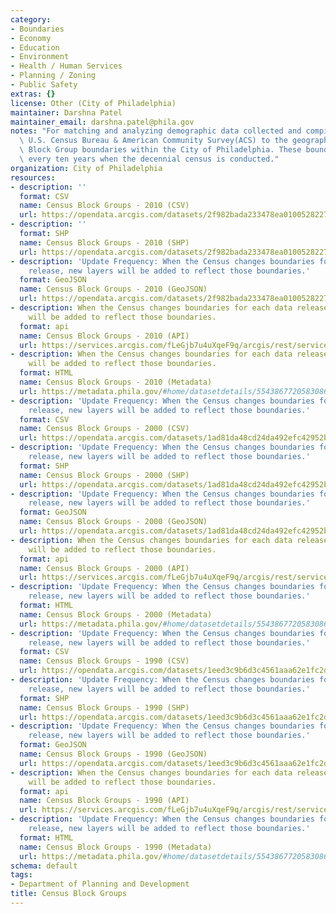 ```yaml
---
category:
- Boundaries
- Economy
- Education
- Environment
- Health / Human Services
- Planning / Zoning
- Public Safety
extras: {}
license: Other (City of Philadelphia)
maintainer: Darshna Patel
maintainer_email: darshna.patel@phila.gov
notes: "For matching and analyzing demographic data collected and compiled by the\
  \ U.S. Census Bureau & American Community Survey(ACS) to the geography of Census\
  \ Block Group boundaries within the City of Philadelphia. These boundaries can change\
  \ every ten years when the decennial census is conducted."
organization: City of Philadelphia
resources:
- description: ''
  format: CSV
  name: Census Block Groups - 2010 (CSV)
  url: https://opendata.arcgis.com/datasets/2f982bada233478ea0100528227febce_0.csv
- description: ''
  format: SHP
  name: Census Block Groups - 2010 (SHP)
  url: https://opendata.arcgis.com/datasets/2f982bada233478ea0100528227febce_0.zip
- description: 'Update Frequency: When the Census changes boundaries for each data
    release, new layers will be added to reflect those boundaries.'
  format: GeoJSON
  name: Census Block Groups - 2010 (GeoJSON)
  url: https://opendata.arcgis.com/datasets/2f982bada233478ea0100528227febce_0.geojson
- description: When the Census changes boundaries for each data release, new layers
    will be added to reflect those boundaries.
  format: api
  name: Census Block Groups - 2010 (API)
  url: https://services.arcgis.com/fLeGjb7u4uXqeF9q/arcgis/rest/services/Census_Block_Groups_2010/FeatureServer/0/query?outFields=*&where=1%3D1
- description: When the Census changes boundaries for each data release, new layers
    will be added to reflect those boundaries.
  format: HTML
  name: Census Block Groups - 2010 (Metadata)
  url: https://metadata.phila.gov/#home/datasetdetails/5543867720583086178c4f46/representationdetails/55438ac99b989a05172d0d79/
- description: 'Update Frequency: When the Census changes boundaries for each data
    release, new layers will be added to reflect those boundaries.'
  format: CSV
  name: Census Block Groups - 2000 (CSV)
  url: https://opendata.arcgis.com/datasets/1ad81da48cd24da492efc42952b4cbea_0.csv
- description: 'Update Frequency: When the Census changes boundaries for each data
    release, new layers will be added to reflect those boundaries.'
  format: SHP
  name: Census Block Groups - 2000 (SHP)
  url: https://opendata.arcgis.com/datasets/1ad81da48cd24da492efc42952b4cbea_0.zip
- description: 'Update Frequency: When the Census changes boundaries for each data
    release, new layers will be added to reflect those boundaries.'
  format: GeoJSON
  name: Census Block Groups - 2000 (GeoJSON)
  url: https://opendata.arcgis.com/datasets/1ad81da48cd24da492efc42952b4cbea_0.geojson
- description: When the Census changes boundaries for each data release, new layers
    will be added to reflect those boundaries.
  format: api
  name: Census Block Groups - 2000 (API)
  url: https://services.arcgis.com/fLeGjb7u4uXqeF9q/arcgis/rest/services/Census_Block_Groups_2000/FeatureServer/0/query?outFields=*&where=1%3D1
- description: 'Update Frequency: When the Census changes boundaries for each data
    release, new layers will be added to reflect those boundaries.'
  format: HTML
  name: Census Block Groups - 2000 (Metadata)
  url: https://metadata.phila.gov/#home/datasetdetails/5543867720583086178c4f46/representationdetails/557ae8ce97f2dbd87e7cc271/
- description: 'Update Frequency: When the Census changes boundaries for each data
    release, new layers will be added to reflect those boundaries.'
  format: CSV
  name: Census Block Groups - 1990 (CSV)
  url: https://opendata.arcgis.com/datasets/1eed3c9b6d3c4561aaa62e1fc2dd81c4_0.csv
- description: 'Update Frequency: When the Census changes boundaries for each data
    release, new layers will be added to reflect those boundaries.'
  format: SHP
  name: Census Block Groups - 1990 (SHP)
  url: https://opendata.arcgis.com/datasets/1eed3c9b6d3c4561aaa62e1fc2dd81c4_0.zip
- description: 'Update Frequency: When the Census changes boundaries for each data
    release, new layers will be added to reflect those boundaries.'
  format: GeoJSON
  name: Census Block Groups - 1990 (GeoJSON)
  url: https://opendata.arcgis.com/datasets/1eed3c9b6d3c4561aaa62e1fc2dd81c4_0.geojson
- description: When the Census changes boundaries for each data release, new layers
    will be added to reflect those boundaries.
  format: api
  name: Census Block Groups - 1990 (API)
  url: https://services.arcgis.com/fLeGjb7u4uXqeF9q/arcgis/rest/services/Census_Block_Groups_1990/FeatureServer/0/query?outFields=*&where=1%3D1
- description: 'Update Frequency: When the Census changes boundaries for each data
    release, new layers will be added to reflect those boundaries.'
  format: HTML
  name: Census Block Groups - 1990 (Metadata)
  url: https://metadata.phila.gov/#home/datasetdetails/5543867720583086178c4f46/representationdetails/557ae8b44d72efc5445ab091/
schema: default
tags:
- Department of Planning and Development
title: Census Block Groups
---
```

